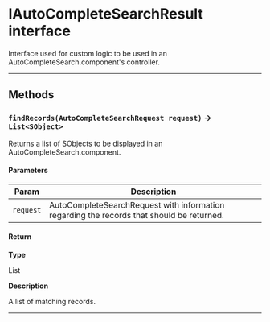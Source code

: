 # IAutoCompleteSearchResult interface

Interface used for custom logic to be used in an AutoCompleteSearch.component's controller.

---
## Methods
### `findRecords(AutoCompleteSearchRequest request)` → `List<SObject>`

Returns a list of SObjects to be displayed in an AutoCompleteSearch.component.

#### Parameters
|Param|Description|
|-----|-----------|
|`request` |  AutoCompleteSearchRequest with information regarding the records that should be returned. |

#### Return

**Type**

List<SObject>

**Description**

A list of matching records.

---
